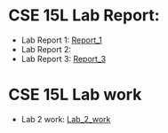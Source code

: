 # CSE 15L Lab Report:     
* Lab Report 1: [Report_1](lab-report-write-up-1.md)
* Lab Report 2:
* Lab Report 3: [Report_3](lab-report-3-week-6.md)

# CSE 15L Lab work
* Lab 2 work: [Lab_2_work](Lab2.md)






